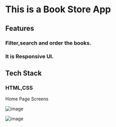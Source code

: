 # This is a Book Store App

## Features 
### Filter,search and order the books.
### It is Responsive UI.

## Tech Stack
### HTML,CSS

Home Page Screens

![image](https://user-images.githubusercontent.com/26873360/159410501-a0011bad-483f-4b05-a887-ed3956008426.png)

![image](https://user-images.githubusercontent.com/26873360/159410585-6858f9cb-480b-4332-bce3-ad64d43ab703.png)
